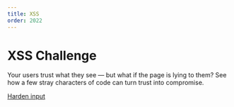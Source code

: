 ```yaml
---
title: XSS
order: 2022
---
```


# XSS Challenge

Your users trust what they see — but what if the page is lying to them?
See how a few stray characters of code can turn trust into compromise.

<a href="/challenges/xsschallenge.html" target="saintcon_appsec_2022">Harden input</a>
